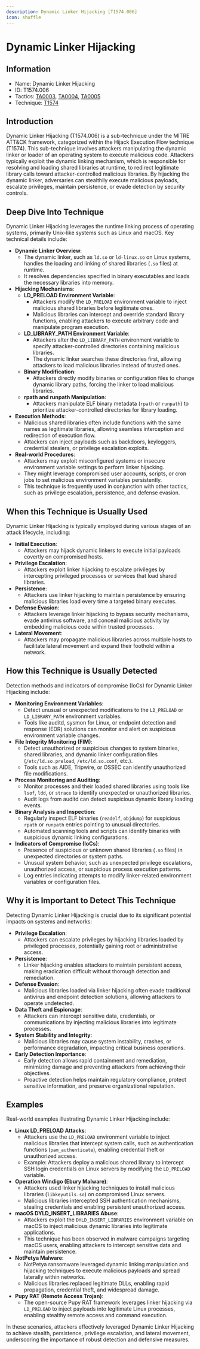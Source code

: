 ```yaml
---
description: Dynamic Linker Hijacking [T1574.006]
icon: shuffle
---
```


# Dynamic Linker Hijacking

## Information

* Name: Dynamic Linker Hijacking
* ID: T1574.006
* Tactics: [TA0003](../../ta0003/), [TA0004](../), [TA0005](../../ta0005/)
* Technique: [T1574](./)

## Introduction

Dynamic Linker Hijacking (T1574.006) is a sub-technique under the MITRE ATT\&CK framework, categorized within the Hijack Execution Flow technique (T1574). This sub-technique involves attackers manipulating the dynamic linker or loader of an operating system to execute malicious code. Attackers typically exploit the dynamic linking mechanism, which is responsible for resolving and loading shared libraries at runtime, to redirect legitimate library calls toward attacker-controlled malicious libraries. By hijacking the dynamic linker, adversaries can stealthily execute malicious payloads, escalate privileges, maintain persistence, or evade detection by security controls.

## Deep Dive Into Technique

Dynamic Linker Hijacking leverages the runtime linking process of operating systems, primarily Unix-like systems such as Linux and macOS. Key technical details include:

* **Dynamic Linker Overview**:
  * The dynamic linker, such as `ld.so` or `ld-linux.so` on Linux systems, handles the loading and linking of shared libraries (`.so` files) at runtime.
  * It resolves dependencies specified in binary executables and loads the necessary libraries into memory.
* **Hijacking Mechanisms**:
  * **LD\_PRELOAD Environment Variable**:
    * Attackers modify the `LD_PRELOAD` environment variable to inject malicious shared libraries before legitimate ones.
    * Malicious libraries can intercept and override standard library functions, enabling attackers to execute arbitrary code and manipulate program execution.
  * **LD\_LIBRARY\_PATH Environment Variable**:
    * Attackers alter the `LD_LIBRARY_PATH` environment variable to specify attacker-controlled directories containing malicious libraries.
    * The dynamic linker searches these directories first, allowing attackers to load malicious libraries instead of trusted ones.
  * **Binary Modification**:
    * Attackers directly modify binaries or configuration files to change dynamic library paths, forcing the linker to load malicious libraries.
  * **rpath and runpath Manipulation**:
    * Attackers manipulate ELF binary metadata (`rpath` or `runpath`) to prioritize attacker-controlled directories for library loading.
* **Execution Methods**:
  * Malicious shared libraries often include functions with the same names as legitimate libraries, allowing seamless interception and redirection of execution flow.
  * Attackers can inject payloads such as backdoors, keyloggers, credential stealers, or privilege escalation exploits.
* **Real-world Procedures**:
  * Attackers may exploit misconfigured systems or insecure environment variable settings to perform linker hijacking.
  * They might leverage compromised user accounts, scripts, or cron jobs to set malicious environment variables persistently.
  * This technique is frequently used in conjunction with other tactics, such as privilege escalation, persistence, and defense evasion.

## When this Technique is Usually Used

Dynamic Linker Hijacking is typically employed during various stages of an attack lifecycle, including:

* **Initial Execution**:
  * Attackers may hijack dynamic linkers to execute initial payloads covertly on compromised hosts.
* **Privilege Escalation**:
  * Attackers exploit linker hijacking to escalate privileges by intercepting privileged processes or services that load shared libraries.
* **Persistence**:
  * Attackers use linker hijacking to maintain persistence by ensuring malicious libraries load every time a targeted binary executes.
* **Defense Evasion**:
  * Attackers leverage linker hijacking to bypass security mechanisms, evade antivirus software, and conceal malicious activity by embedding malicious code within trusted processes.
* **Lateral Movement**:
  * Attackers may propagate malicious libraries across multiple hosts to facilitate lateral movement and expand their foothold within a network.

## How this Technique is Usually Detected

Detection methods and indicators of compromise (IoCs) for Dynamic Linker Hijacking include:

* **Monitoring Environment Variables**:
  * Detect unusual or unexpected modifications to the `LD_PRELOAD` or `LD_LIBRARY_PATH` environment variables.
  * Tools like auditd, sysmon for Linux, or endpoint detection and response (EDR) solutions can monitor and alert on suspicious environment variable changes.
* **File Integrity Monitoring (FIM)**:
  * Detect unauthorized or suspicious changes to system binaries, shared libraries, and dynamic linker configuration files (`/etc/ld.so.preload`, `/etc/ld.so.conf`, etc.).
  * Tools such as AIDE, Tripwire, or OSSEC can identify unauthorized file modifications.
* **Process Monitoring and Auditing**:
  * Monitor processes and their loaded shared libraries using tools like `lsof`, `ldd`, or `strace` to identify unexpected or unauthorized libraries.
  * Audit logs from auditd can detect suspicious dynamic library loading events.
* **Binary Analysis and Inspection**:
  * Regularly inspect ELF binaries (`readelf`, `objdump`) for suspicious `rpath` or `runpath` entries pointing to unusual directories.
  * Automated scanning tools and scripts can identify binaries with suspicious dynamic linking configurations.
* **Indicators of Compromise (IoCs)**:
  * Presence of suspicious or unknown shared libraries (`.so` files) in unexpected directories or system paths.
  * Unusual system behavior, such as unexpected privilege escalations, unauthorized access, or suspicious process execution patterns.
  * Log entries indicating attempts to modify linker-related environment variables or configuration files.

## Why it is Important to Detect This Technique

Detecting Dynamic Linker Hijacking is crucial due to its significant potential impacts on systems and networks:

* **Privilege Escalation**:
  * Attackers can escalate privileges by hijacking libraries loaded by privileged processes, potentially gaining root or administrative access.
* **Persistence**:
  * Linker hijacking enables attackers to maintain persistent access, making eradication difficult without thorough detection and remediation.
* **Defense Evasion**:
  * Malicious libraries loaded via linker hijacking often evade traditional antivirus and endpoint detection solutions, allowing attackers to operate undetected.
* **Data Theft and Espionage**:
  * Attackers can intercept sensitive data, credentials, or communications by injecting malicious libraries into legitimate processes.
* **System Stability and Integrity**:
  * Malicious libraries may cause system instability, crashes, or performance degradation, impacting critical business operations.
* **Early Detection Importance**:
  * Early detection allows rapid containment and remediation, minimizing damage and preventing attackers from achieving their objectives.
  * Proactive detection helps maintain regulatory compliance, protect sensitive information, and preserve organizational reputation.

## Examples

Real-world examples illustrating Dynamic Linker Hijacking include:

* **Linux LD\_PRELOAD Attacks**:
  * Attackers use the `LD_PRELOAD` environment variable to inject malicious libraries that intercept system calls, such as authentication functions (`pam_authenticate`), enabling credential theft or unauthorized access.
  * Example: Attackers deploy a malicious shared library to intercept SSH login credentials on Linux servers by modifying the `LD_PRELOAD` variable.
* **Operation Windigo (Ebury Malware)**:
  * Attackers used linker hijacking techniques to install malicious libraries (`libkeyutils.so`) on compromised Linux servers.
  * Malicious libraries intercepted SSH authentication mechanisms, stealing credentials and enabling persistent unauthorized access.
* **macOS DYLD\_INSERT\_LIBRARIES Abuse**:
  * Attackers exploit the `DYLD_INSERT_LIBRARIES` environment variable on macOS to inject malicious dynamic libraries into legitimate applications.
  * This technique has been observed in malware campaigns targeting macOS users, enabling attackers to intercept sensitive data and maintain persistence.
* **NotPetya Malware**:
  * NotPetya ransomware leveraged dynamic linking manipulation and hijacking techniques to execute malicious payloads and spread laterally within networks.
  * Malicious libraries replaced legitimate DLLs, enabling rapid propagation, credential theft, and widespread damage.
* **Pupy RAT (Remote Access Trojan)**:
  * The open-source Pupy RAT framework leverages linker hijacking via `LD_PRELOAD` to inject payloads into legitimate Linux processes, enabling stealthy remote access and command execution.

In these scenarios, attackers effectively leveraged Dynamic Linker Hijacking to achieve stealth, persistence, privilege escalation, and lateral movement, underscoring the importance of robust detection and defensive measures.
